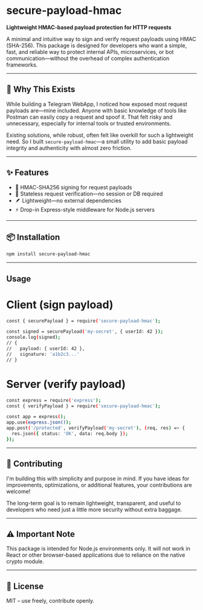 # secure-payload-hmac

**Lightweight HMAC-based payload protection for HTTP requests**

A minimal and intuitive way to sign and verify request payloads using HMAC (SHA-256). This package is designed for developers who want a simple, fast, and reliable way to protect internal APIs, microservices, or bot communication—without the overhead of complex authentication frameworks.

---

## 🌱 Why This Exists

While building a Telegram WebApp, I noticed how exposed most request payloads are—mine included. Anyone with basic knowledge of tools like Postman can easily copy a request and spoof it. That felt risky and unnecessary, especially for internal tools or trusted environments.

Existing solutions, while robust, often felt like overkill for such a lightweight need. So I built `secure-payload-hmac`—a small utility to add basic payload integrity and authenticity with almost zero friction.

---

## ✨ Features

- 🔐 HMAC-SHA256 signing for request payloads
- 🧠 Stateless request verification—no session or DB required
- 🪶 Lightweight—no external dependencies
- ⚡️ Drop-in Express-style middleware for Node.js servers

---

## 📦 Installation

```bash
npm install secure-payload-hmac
```
---

## Usage

# Client (sign payload)

```bash
const { securePayload } = require('secure-payload-hmac');

const signed = securePayload('my-secret', { userId: 42 });
console.log(signed);
// {
//   payload: { userId: 42 },
//   signature: 'a1b2c3...'
// }
```

# Server (verify payload)

```bash
const express = require('express');
const { verifyPayload } = require('secure-payload-hmac');

const app = express();
app.use(express.json());
app.post('/protected', verifyPayload('my-secret'), (req, res) => {
  res.json({ status: 'OK', data: req.body });
});
```
---
## 🤝 Contributing

I'm building this with simplicity and purpose in mind. If you have ideas for improvements, optimizations, or additional features, your contributions are welcome!

The long-term goal is to remain lightweight, transparent, and useful to developers who need just a little more security without extra baggage.

---

## ⚠️ Important Note

This package is intended for Node.js environments only.
It will not work in React or other browser-based applications due to reliance on the native crypto module.

---

## 🧩 License

MIT – use freely, contribute openly.
